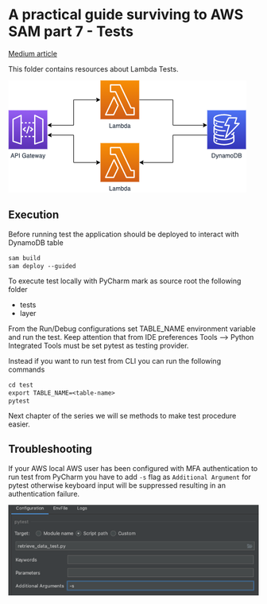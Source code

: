 # A practical guide surviving to AWS SAM part 7 - Tests

[Medium article](https://aws.plainenglish.io/a-practical-guide-to-surviving-aws-sam-acc7bd39e505)

This folder contains resources about Lambda Tests.

![PycCharm create project](images/architecture.png)

## Execution

Before running test the application should be deployed to interact with DynamoDB table

```shell
sam build
sam deploy --guided
```
To execute test locally with PyCharm mark as source root the following folder

* tests
* layer

From the Run/Debug configurations set TABLE_NAME environment variable and run the test. Keep attention
that from IDE preferences Tools --> Python Integrated Tools must be set pytest as testing provider.

Instead if you want to run test from CLI you can run the following commands

```shell
cd test
export TABLE_NAME=<table-name>
pytest
```

Next chapter of the series we will se methods to make test procedure easier.

## Troubleshooting

If your AWS local AWS user has been configured with MFA authentication to run test from PyCharm you have to add
`-s` flag as `Additional Argument` for pytest otherwise keyboard input will be suppressed resulting in an authentication failure.

![PycCharm pytest enable keyboard input](images/pytest-enable-input.png)